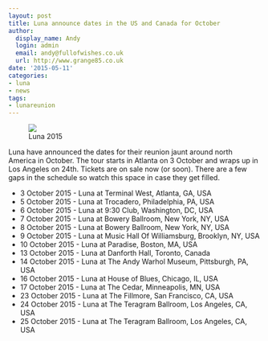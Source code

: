 ```yaml
---
layout: post
title: Luna announce dates in the US and Canada for October
author:
  display_name: Andy
  login: admin
  email: andy@fullofwishes.co.uk
  url: http://www.grange85.co.uk
date: '2015-05-11'
categories:
- luna
- news
tags:
- lunareunion
---
```

<p><figure class="caption aligncenter"><img src="https://media.fullofwishes.co.uk/02-luna/pictures/luna-promo-2015-a.jpg" class /><figcaption class="caption-text"> Luna 2015</figcaption></figure>
Luna have announced the dates for their reunion jaunt around north America in October. The tour starts in Atlanta on 3 October and wraps up in Los Angeles on 24th. Tickets are on sale now (or soon). There are a few gaps in the schedule so watch this space in case they get filled.</p>
<ul>
<li>3 October 2015 - Luna at Terminal West, Atlanta, GA, USA</li>
<li>5 October 2015 - Luna at Trocadero, Philadelphia, PA, USA</li>
<li>6 October 2015 - Luna at 9:30 Club, Washington, DC, USA</li>
<li>7 October 2015 - Luna at Bowery Ballroom, New York, NY, USA</li>
<li>8 October 2015 - Luna at Bowery Ballroom, New York, NY, USA</li>
<li>9 October 2015 - Luna at Music Hall Of Williamsburg, Brooklyn, NY, USA</li>
<li>10 October 2015 - Luna at Paradise, Boston, MA, USA</li>
<li>13 October 2015 - Luna at Danforth Hall, Toronto, Canada</li>
<li>14 October 2015 - Luna at The Andy Warhol Museum, Pittsburgh, PA, USA</li>
<li>16 October 2015 - Luna at House of Blues, Chicago, IL, USA</li>
<li>17 October 2015 - Luna at The Cedar, Minneapolis, MN, USA</li>
<li>23 October 2015 - Luna at The Fillmore, San Francisco, CA, USA</li>
<li>24 October 2015 - Luna at The Teragram Ballroom, Los Angeles, CA, USA</li>
<li>25 October 2015 - Luna at The Teragram Ballroom, Los Angeles, CA, USA</li>
</ul>
